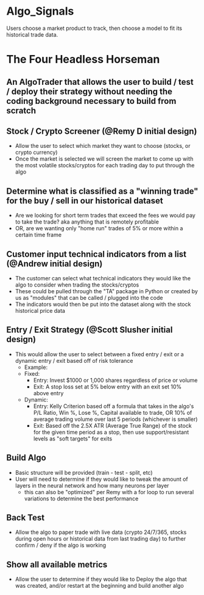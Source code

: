 # Algo_Signals
Users choose a market product to track, then choose a model to fit its historical trade data. 


# The Four Headless Horseman


## An AlgoTrader that allows the user to build / test / deploy their strategy without needing the coding background necessary to build from scratch


## Stock / Crypto Screener (@Remy D initial design)
- Allow the user to select which market they want to choose (stocks, or crypto currency)
- Once the market is selected we will screen the market to come up with the most volatile stocks/cryptos for each trading day to put through the algo


## Determine what is classified as a "winning trade" for the buy / sell in our historical dataset
- Are we looking for short term trades that exceed the fees we would pay to take the trade? aka anything that is remotely profitable
- OR, are we wanting only "home run" trades of 5% or more within a certain time frame


## Customer input technical indicators from a list (@Andrew initial design)
- The customer can select what technical indicators they would like the algo to consider when trading the stocks/cryptos
- These could be pulled through the "TA" package in Python or created by us as "modules" that can be called / plugged into the code
- The indicators would then be put into the dataset along with the stock historical price data


## Entry / Exit Strategy (@Scott Slusher initial design)
- This would allow the user to select between a fixed entry / exit or a dynamic entry / exit based off of risk tolerance
  - Example:
  - Fixed:
      - Entry: Invest $1000 or 1,000 shares regardless of price or volume
      - Exit: A stop loss set at 5% below entry with an exit set 10% above entry
  - Dynamic:
      - Entry: Kelly Criterion based off a formula that takes in the algo's P/L Ratio, Win %, Lose %, Capital available to trade, OR 10% of average trading volume over last 5           periods (whichever is smaller)
      - Exit: Based off the 2.5X ATR (Average True Range) of the stock for the given time period as a stop, then use support/resistant levels as "soft targets" for exits


## Build Algo
- Basic structure will be provided (train - test - split, etc)
- User will need to determine if they would like to tweak the amount of layers in the neural network and how many neurons per layer
    - this can also be "optimized" per Remy with a for loop to run several variations to determine the best performance


## Back Test
- Allow the algo to paper trade with live data (crypto 24/7/365, stocks during open hours or historical data from last trading day) to further confirm / deny if the algo is working


## Show all available metrics
- Allow the user to determine if they would like to Deploy the algo that was created, and/or restart at the beginning and build another algo


